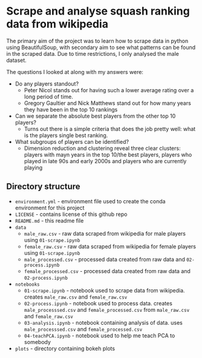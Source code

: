 # Scrape and analyse squash ranking data from wikipedia

The primary aim of the project was to learn how to scrape data in python using BeautifulSoup, with secondary aim to see what patterns can be found in the scraped data. Due to time restrictions, I only analysed the male dataset.

The questions I looked at along with my answers were:

* Do any players standout?
  * Peter Nicol stands out for having such a lower average rating over a long period of time.
  * Gregory Gaultier and Nick Matthews stand out for how many years they have been in the top 10 rankings
* Can we separate the absolute best players from the other top 10 players?
  * Turns out there is a simple criteria that does the job pretty well: what is the players single best ranking.
* What subgroups of players can be identified?
  * Dimension reduction and clustering reveal three clear clusters: players with mayn years in the top 10/the best players, players who played in late 90s and early 2000s and players who are currently playing

## Directory structure

* `environment.yml` - environment file used to create the conda environment for this project
* `LICENSE` - contains license of this github repo
* `README.md` - this readme file
* `data`
  * `male_raw.csv` - raw data scraped from wikipedia for male players using `01-scrape.ipynb`
  * `female_raw.csv` - raw data scraped from wikipedia for female players using `01-scrape.ipynb`
  * `male_processed.csv` - processed data created from raw data and `02-process.ipynb`
  * `female_processed.csv` - processed data created from raw data and `02-process.ipynb`
* `notebooks`
  * `01-scrape.ipynb` - notebook used to scrape data from wikipedia. creates `male_raw.csv` and `female_raw.csv`
  * `02-process.ipynb` - notebook used to process data. creates `male_processsed.csv` and `female_processed.csv` from `male_raw.csv` and `female_raw.csv`
  * `03-analysis.ipynb` - notebook containing analysis of data. uses `male_processsed.csv` and `female_processed.csv`
  * `04-teachPCA.ipynb` - notebook used to help me teach PCA to somebody
* `plots` - directory containing bokeh plots
